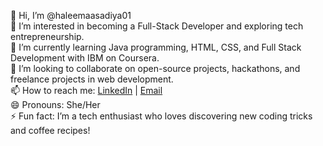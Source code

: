 👋 Hi, I’m @haleemaasadiya01  
👀 I’m interested in becoming a Full-Stack Developer and exploring tech entrepreneurship.  
🌱 I’m currently learning Java programming, HTML, CSS, and Full Stack Development with IBM on Coursera.  
💞️ I’m looking to collaborate on open-source projects, hackathons, and freelance projects in web development.  
📫 How to reach me: [LinkedIn](https://www.linkedin.com/in/haleema-sadiya-a72555311?utm_source=share&utm_campaign=share_via&utm_content=profile&utm_medium=android_app) | [Email](mailto:haleemaasadiya01@gmail.com)  
😄 Pronouns: She/Her  
⚡ Fun fact: I’m a tech enthusiast who loves discovering new coding tricks and coffee recipes!
